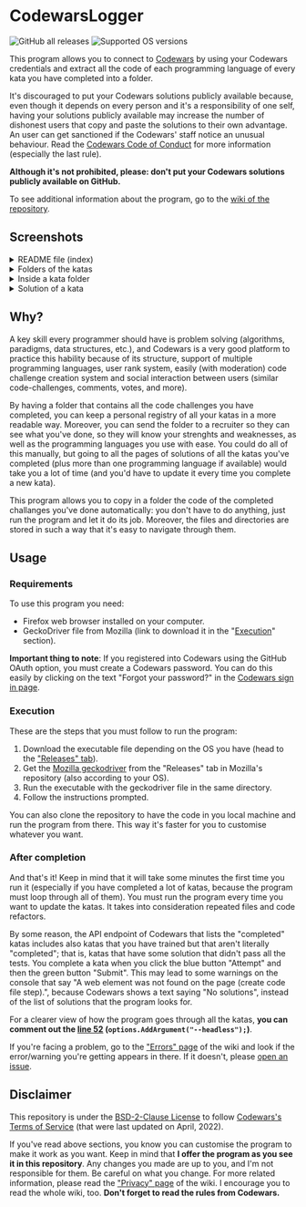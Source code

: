 # CodewarsLogger
![GitHub all releases](https://img.shields.io/github/downloads/JoseDeFreitas/CodewarsLogger/total)
![Supported OS versions](https://img.shields.io/badge/for-Windows%2C%20MacOS%2C%20Linux-blue)

This program allows you to connect to [Codewars](https://www.codewars.com) by using your Codewars
credentials and extract all the code of each programming language of every kata you have completed
into a folder.

It's discouraged to put your Codewars solutions publicly available because, even though it depends
on every person and it's a responsibility of one self, having your solutions publicly available may
increase the number of dishonest users that copy and paste the solutions to their own advantage. An user
can get sanctioned if the Codewars' staff notice an unusual behaviour. Read the
[Codewars Code of Conduct](https://docs.codewars.com/community/rules/) for more information (especially
the last rule).

**Although it's not prohibited, please: don't put your Codewars solutions publicly available on GitHub.**

To see additional information about the program, go to the
[wiki of the repository](https://github.com/JoseDeFreitas/CodewarsLogger/wiki).

## Screenshots

<details>
   <summary>README file (index)</summary>
   <img src="https://user-images.githubusercontent.com/37962411/168847084-a6d12825-881e-414c-8ae3-0c7655c7a63a.png">
</details>

<details>
   <summary>Folders of the katas</summary>
   <img src="https://user-images.githubusercontent.com/37962411/168847279-53692969-6a12-4b2e-8ed6-85b929d49beb.png">
</details>

<details>
   <summary>Inside a kata folder</summary>
   <img src="https://user-images.githubusercontent.com/37962411/168847303-9f71d056-5888-489d-804d-12c0b330ad91.png">
</details>

<details>
   <summary>Solution of a kata</summary>
   <img src="https://user-images.githubusercontent.com/37962411/168847325-97818ed9-da90-4dda-bb41-cbaa6b04cc2c.png">
</details>

## Why?

A key skill every programmer should have is problem solving (algorithms, paradigms, data structures,
etc.), and Codewars is a very good platform to practice this hability because of its structure, support
of multiple programming languages, user rank system, easily (with moderation) code challenge creation
system and social interaction between users (similar code-challenges, comments, votes, and more).

By having a folder that contains all the code challenges you have completed, you can keep a personal
registry of all your katas in a more readable way. Moreover, you can send the folder to a recruiter so
they can see what you've done, so they will know your strenghts and weaknesses, as well as the
programming languages you use with ease. You could do all of this manually, but going to all the pages
of solutions of all the katas you've completed (plus more than one programming language if available)
would take you a lot of time (and you'd have to update it every time you complete a new kata).

This program allows you to copy in a folder the code of the completed challanges you've done
automatically: you don't have to do anything, just run the program and let it do its job. Moreover,
the files and directories are stored in such a way that it's easy to navigate through them.

## Usage

### Requirements

To use this program you need:

- Firefox web browser installed on your computer.
- GeckoDriver file from Mozilla (link to download it in the "[Execution](#execution)" section).

**Important thing to note**: If you registered into Codewars using the GitHub OAuth option, you must
create a Codewars password. You can do this easily by clicking on the text "Forgot your password?"
in the [Codewars sign in page](https://www.codewars.com/users/sign_in).

### Execution

These are the steps that you must follow to run the program:
1. Download the executable file depending on the OS you have (head to the ["Releases" tab](https://github.com/JoseDeFreitas/CodewarsLogger/releases)).
2. Get the [Mozilla geckodriver](https://github.com/mozilla/geckodriver/releases) from the "Releases" tab in Mozilla's repository (also according to your OS).
3. Run the executable with the geckodriver file in the same directory.
4. Follow the instructions prompted.

You can also clone the repository to have the code in you local machine and run the program from there.
This way it's faster for you to customise whatever you want.

### After completion

And that's it! Keep in mind that it will take some minutes the first time you run it (especially if you
have completed a lot of katas, because the program must loop through all of them). You must run the
program every time you want to update the katas. It takes into consideration repeated files and code
refactors.

By some reason, the API endpoint of Codewars that lists the "completed" katas includes also katas that
you have trained but that aren't literally "completed"; that is, katas that have some solution that didn't
pass all the tests. You complete a kata when you click the blue button "Attempt" and then the green button
"Submit". This may lead to some warnings on the console that say "A web element was not found on the page
(create code file step).", because Codewars shows a text saying "No solutions", instead of the list of
solutions that the program looks for.

For a clearer view of how the program goes through all the katas, **you can comment out the [line 52](https://github.com/JoseDeFreitas/CodewarsLogger/blob/abbd8663663ce033c51e6e5390ea6a14acaa0bbf/CodewarsLogger/Program.cs#L52)
(`options.AddArgument("--headless");`)**.

If you're facing a problem, go to the ["Errors" page](https://github.com/JoseDeFreitas/CodewarsLogger/wiki/Errors)
of the wiki and look if the error/warning you're getting appears in there. If it doesn't, please
[open an issue](https://github.com/JoseDeFreitas/CodewarsLogger/issues/new?assignees=&labels=bug&template=bug_report.yaml).

## Disclaimer

This repository is under the [BSD-2-Clause License](LICENSE) to follow
[Codewars's Terms of Service](https://www.codewars.com/about/terms-of-service) (that were last updated
on April, 2022).

If you've read above sections, you know you can customise the program to make it work as you want. Keep in
mind that **I offer the program as you see it in this repository**. Any changes you made are up to you,
and I'm not responsible for them. Be careful on what you change. For more related information, please read
the ["Privacy" page](https://github.com/JoseDeFreitas/CodewarsLogger/wiki/Privacy) of the wiki. I
encourage you to read the whole wiki, too. **Don't forget to read the rules from Codewars.**
